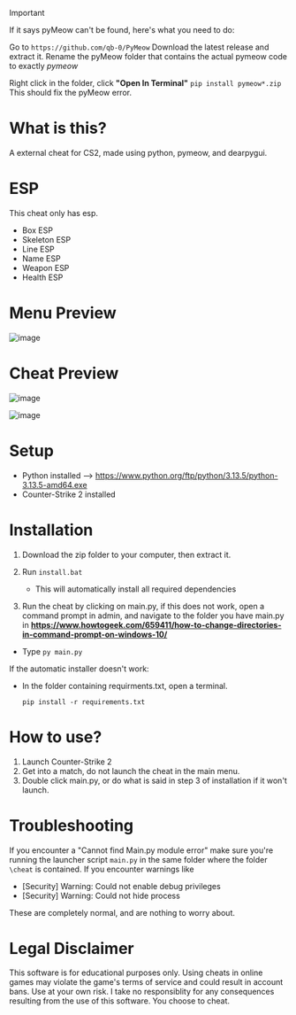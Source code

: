 >[!IMPORTANT]
If it says pyMeow can't be found, here's what you need to do:

Go to `https://github.com/qb-0/PyMeow` 
Download the latest release and extract it. Rename the pyMeow folder that contains the actual pymeow code to exactly *pymeow*

Right click in the folder, click **"Open In Terminal"** 
`pip install pymeow*.zip`
This should fix the pyMeow error.






# What is this?
A external cheat for CS2, made using python, pymeow, and dearpygui.


# ESP
This cheat only has esp.
- Box ESP
- Skeleton ESP
- Line ESP
- Name ESP
- Weapon ESP
- Health ESP

# Menu Preview
![image](https://github.com/user-attachments/assets/5fede9c6-9872-4e4d-ad70-a8b3c0206036)

# Cheat Preview

![image](https://github.com/user-attachments/assets/c2050099-2ca5-4200-b675-abc46a5d41a6)

![image](https://github.com/user-attachments/assets/88f15664-e4c9-4adf-83e8-69b7b199229b)


# Setup
- Python installed --> https://www.python.org/ftp/python/3.13.5/python-3.13.5-amd64.exe
- Counter-Strike 2 installed


# Installation

1. Download the zip folder to your computer, then extract it.

2. Run `install.bat`
   - This will automatically install all required dependencies

3. Run the cheat by clicking on main.py, if this does not work, open a command prompt in admin, and navigate to the folder you have main.py in **https://www.howtogeek.com/659411/how-to-change-directories-in-command-prompt-on-windows-10/**
- Type 
``` py main.py ```


If the automatic installer doesn't work:
- In the folder containing requirments.txt, open a terminal.

   `pip install -r requirements.txt`

# How to use?

1. Launch Counter-Strike 2
2. Get into a match, do not launch the cheat in the main menu.
3. Double click main.py, or do what is said in step 3 of installation if it won't launch.


# Troubleshooting
If you encounter a "Cannot find Main.py module error" make sure you're running the launcher script `main.py` in the same folder where the folder `\cheat` is contained.
If you encounter warnings like
- [Security] Warning: Could not enable debug privileges
- [Security] Warning: Could not hide process

These are completely normal, and are nothing to worry about.



# Legal Disclaimer

This software is for educational purposes only. Using cheats in online games may violate the game's terms of service and could result in account bans. Use at your own risk. I take no responsiblity for any consequences resulting from the use of this software. You choose to cheat.

